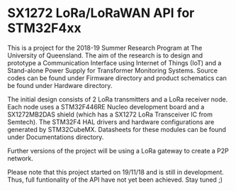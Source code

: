 # SX1272 LoRa/LoRaWAN API for STM32F4xx
This is a project for the 2018-19 Summer Research Program at The University of Queensland. The aim of the research is to design and prototype a Communication Interface using Internet of Things (IoT) and a Stand-alone Power Supply for Transformer Monitoring Systems. Source codes can be found under Firmware directory and product schematics can be found under Hardware directory.

The initial design consists of 2 LoRa transmitters and a LoRa receiver node. Each node uses a STM32F446RE Nucleo development board and a SX1272MB2DAS shield (which has a SX1272 LoRa Transceiver IC from Semtech). The STM32F4 HAL drivers and hardware configurations are generated by STM32CubeMX. Datasheets for these modules can be found under Documentations directory.

Further versions of the project will be using a LoRa gateway to create a P2P network. 

Please note that this project started on 19/11/18 and is still in development. Thus, full funtionality of the API have not yet been achieved. Stay tuned ;)
